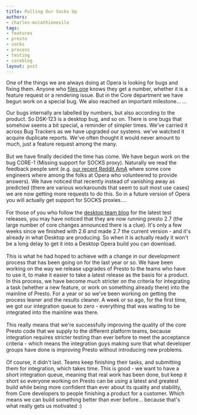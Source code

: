 ```yaml
---
title: Pulling Our Socks Up
authors:
- charles-mccathienevile
tags:
- features
- presto
- socks
- process
- testing
- coreblog
layout: post
---
```

<p>One of the things we are always doing at Opera is looking for bugs and fixing them. Anyone who <a href="http://bugs.opera.com/" rel="nofollow" target="_blank">files one</a> knows they get a number, whether it is a feature request or a rendering issue. But in the Core department we have begun work on a special bug. We also reached an important milestone... ... </p><!--more-->Our bugs internally are labelled by numbers, but also according to the product. So DSK-123 is a desktop bug, and so on. There is one bugs that somehow seems a bit special, a reminder of simpler times. We&#39;ve carried it across Bug Trackers as we have upgraded our systems. we&#39;ve watched it acquire duplicate reports. We&#39;ve often thought it would never amount to much, just a feature request among the many.<br/><br/>But we have finally decided the time has come. We have begun work on the bug CORE-1 (Missing support for SOCKS proxy). Naturally we read the feedback people sent (e.g. <a href="http://www.reddit.com/r/IAmA/comments/dtbcz/hey_reddit_join_the_opera_browser_team_for_an/" target="_blank">our recent Reddit AmA</a> where some core engineers where among the folks at Opera who volunteered to provide answers). We have noticed that recently instead of vanishing away as predicted (there are various workarounds that seem to suit most use cases) we are now getting more requests to do this. So in a future version of Opera you will actually get support for SOCKS proxies....<br/><br/>For those of you who follow the <a href="http://my.opera.com/desktopteam/blog/" target="_blank">desktop team blog</a> for the latest test releases, you may have noticed that they are now running presto 2.7 (the large number of core changes announced there is a clue). It&#39;s only a few weeks since we finished with 2.6 and made 2.7 the current version - and it&#39;s already in what Desktop are producing. So when it is actually ready it won&#39;t be a long delay to get it into a Desktop Opera build you can download.<br/><br/>This is what he had hoped to achieve with a change in our development process that has been going on for the last year or so. We have been working on the way we release upgrades of Presto to the teams who have to use it, to make it easier to take a latest release as the basis for a product. In this process, we have become much stricter on the criteria for integrating a task (whether a new feature, or work on something already there) into the mainline of Presto. For a year or so we&#39;ve been working on getting the process leaner and the results cleaner. A week or so ago, for the first time, we got our integration queue to zero - everything that was waiting to be integrated into the mainline was there.<br/><br/>This really means that we&#39;re successfully improving the quality of the core Presto code that we supply to the different platform teams, because integration requires stricter testing than ever before to meet the acceptance criteria - which means the integration guys making sure that what developer groups have done is improving Presto without introducing new problems.<br/><br/>Of course, it didn&#39;t last. Teams keep finishing their tasks, and submitting them for integration, which takes time. This is good - we want to have a short integration queue, meaning that real work has been done, but keep it short so everyone working on Presto can be using a latest and greatest build while being more confident than ever about its quality and stability, from Core developers to people finishing a product for a customer. Which means we can build something better than ever before... because that&#39;s what really gets us motivated :)
